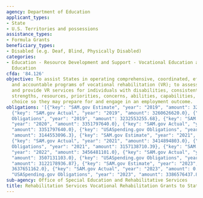```yaml
---
agency: Department of Education
applicant_types:
- State
- U.S. Territories and possessions
assistance_types:
- Formula Grants
beneficiary_types:
- Disabled (e.g. Deaf, Blind, Physically Disabled)
categories:
- Education - Resource Development and Support - Vocational Education and Handicapped
  Education
cfda: '84.126'
objective: To assist States in operating comprehensive, coordinated, effective, efficient
  and accountable programs of vocational rehabilitation (VR); to assess, plan, develop,
  and provide VR services for individuals with disabilities, consistent with their
  strengths, resources, priorities, concerns, abilities, capabilities, and informed
  choice so they may prepare for and engage in an employment outcome.
obligations: '[{"key": "SAM.gov Estimate", "year": "2019", "amount": 3260626620.0},
  {"key": "SAM.gov Actual", "year": "2019", "amount": 3260626620.0}, {"key": "USASpending.gov
  Obligations", "year": "2019", "amount": 3232553255.68}, {"key": "SAM.gov Estimate",
  "year": "2020", "amount": 3351797640.0}, {"key": "SAM.gov Actual", "year": "2020",
  "amount": 3351797640.0}, {"key": "USASpending.gov Obligations", "year": "2020",
  "amount": 3144553096.3}, {"key": "SAM.gov Estimate", "year": "2021", "amount": 3414894803.0},
  {"key": "SAM.gov Actual", "year": "2021", "amount": 3414894803.0}, {"key": "USASpending.gov
  Obligations", "year": "2021", "amount": 3157138710.39}, {"key": "SAM.gov Estimate",
  "year": "2022", "amount": 3456481101.0}, {"key": "SAM.gov Actual", "year": "2022",
  "amount": 3507131103.0}, {"key": "USASpending.gov Obligations", "year": "2022",
  "amount": 3122178936.87}, {"key": "SAM.gov Estimate", "year": "2023", "amount":
  3637651162.0}, {"key": "SAM.gov Actual", "year": "2023", "amount": 0.0}, {"key":
  "USASpending.gov Obligations", "year": "2023", "amount": 3386576437.89}]'
sub-agency: Office of Special Education and Rehabilitative Services
title: Rehabilitation Services Vocational Rehabilitation Grants to States
---
```

